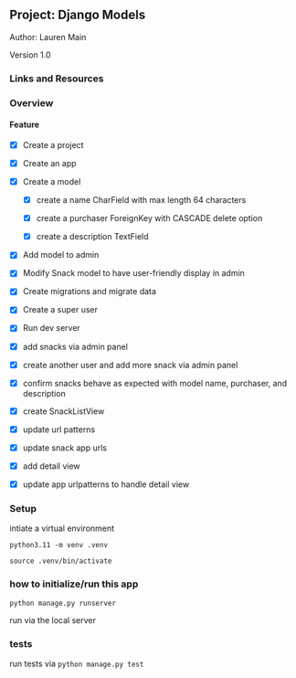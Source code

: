 ## Project: Django Models

Author: Lauren Main

Version 1.0

### Links and Resources



### Overview



#### Feature

- [x] Create a project

- [x] Create an app
  
- [x] Create a model
  
  - [x] create a name CharField with max length 64 characters
  
  - [x] create a purchaser ForeignKey with CASCADE delete option
  
  - [x] create a description TextField
  
- [x] Add model to admin
  
- [x] Modify Snack model to have user-friendly display in admin

- [x] Create migrations and migrate data

- [x] Create a super user

- [x] Run dev server

- [x] add snacks via admin panel

- [x] create another user and add more snack via admin panel

- [x] confirm snacks behave as expected with model name, purchaser, and description

- [x] create SnackListView

- [x] update url patterns

- [x] update snack app urls

- [x] add detail view

- [x] update app urlpatterns to handle detail view



### Setup

intiate a virtual environment

`python3.11 -m venv .venv`

`source .venv/bin/activate`

### how to initialize/run this app

`python manage.py runserver`

run via the local server

### tests

run tests via `python manage.py test`

